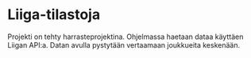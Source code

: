# Liiga-tilastoja

Projekti on tehty harrasteprojektina. Ohjelmassa haetaan dataa käyttäen Liigan API:a. Datan avulla pystytään vertaamaan joukkueita keskenään.  
